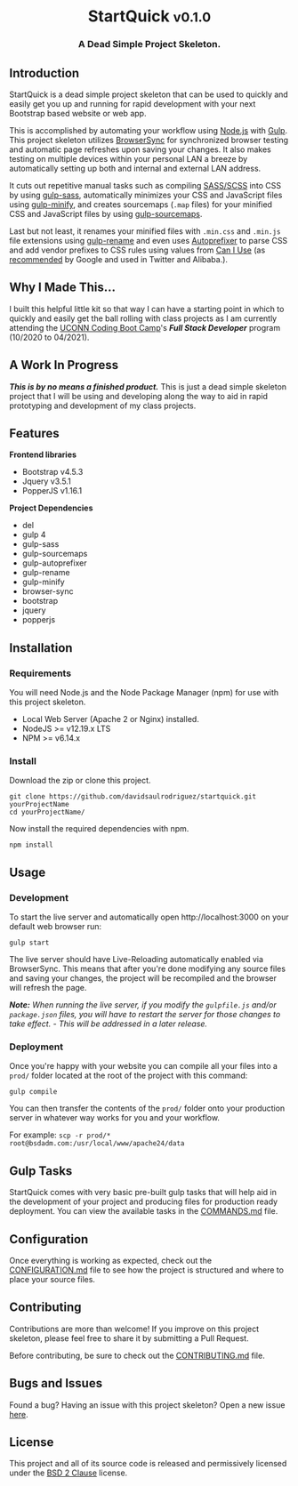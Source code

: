 <h1 align="center">StartQuick <span><small>v0.1.0</small></span></h1>
<h3 align="center">A Dead Simple Project Skeleton.</h3>

## Introduction
StartQuick is a dead simple project skeleton that can be used to quickly and easily get you up and running for rapid development with your next Bootstrap based website or web app.

This is accomplished by automating your workflow using [Node.js][nodejs] with [Gulp][gulpjs]. This project skeleton utilizes [BrowserSync][BrowserSync] for synchronized browser testing and automatic page refreshes upon saving your changes. It also makes testing on multiple devices within your personal LAN a breeze by automatically setting up both and internal and external LAN address.

It cuts out repetitive manual tasks such as compiling [SASS/SCSS][sass] into CSS by using [gulp-sass][gulp-sass], automatically minimizes your CSS and JavaScript files using [gulp-minify][gulp-minify], and creates sourcemaps (`.map` files) for your minified CSS and JavaScript files by using [gulp-sourcemaps][gulp-sourcemaps].

Last but not least, it renames your minified files with `.min.css` and `.min.js` file extensions using [gulp-rename][gulp-rename] and even uses [Autoprefixer][autoprefixer] to parse CSS and add vendor prefixes to CSS rules using values from [Can I Use][caniuse] (as [recommended][aprecommend] by Google and used in Twitter and Alibaba.).

## Why I Made This...
I built this helpful little kit so that way I can have a starting point in which to quickly and easily get the ball rolling with class projects as I am currently attending the [UCONN Coding Boot Camp][ucbc]'s _**Full Stack Developer**_ program (10/2020 to 04/2021).

## A Work In Progress
_**This is by no means a finished product.**_ This is just a dead simple skeleton project that I will be using and developing along the way to aid in rapid prototyping and development of my class projects.

## Features
**Frontend libraries**
 - Bootstrap v4.5.3
 - Jquery v3.5.1
 - PopperJS v1.16.1

**Project Dependencies**
 - del
 - gulp 4
 - gulp-sass
 - gulp-sourcemaps
 - gulp-autoprefixer
 - gulp-rename
 - gulp-minify
 - browser-sync
 - bootstrap
 - jquery
 - popperjs

## Installation

### Requirements

You will need Node.js and the Node Package Manager (npm) for use with this project skeleton.
 - Local Web Server (Apache 2 or Nginx) installed.
 - NodeJS >= v12.19.x LTS
 - NPM >= v6.14.x

### Install

Download the zip or clone this project.

```
git clone https://github.com/davidsaulrodriguez/startquick.git yourProjectName
cd yourProjectName/
```

Now install the required dependencies with npm.

`npm install`

## Usage

### Development

To start the live server and automatically open http://localhost:3000 on your default web browser run:

```gulp start```

The live server should have Live-Reloading automatically enabled via BrowserSync. This means that after you're done modifying any source files and saving your changes, the project will be recompiled and the browser will refresh the page.

_**Note:** When running the live server, if you modify the `gulpfile.js` and/or `package.json` files, you will have to restart the server for those changes to take effect. - This will be addressed in a later release._

### Deployment

Once you're happy with your website you can compile all your files into a `prod/` folder located at the root of the project with this command:

```gulp compile```

You can then transfer the contents of the `prod/` folder onto your production server in whatever way works for you and your workflow.

For example: `scp -r prod/* root@bsdadm.com:/usr/local/www/apache24/data`

## Gulp Tasks

StartQuick comes with very basic pre-built gulp tasks that will help aid in the development of your project and producing files for production ready deployment. You can view the available tasks in the [COMMANDS.md][commands] file.

## Configuration

Once everything is working as expected, check out the [CONFIGURATION.md][configuration] file to see how the project is structured and where to place your source files.

## Contributing

Contributions are more than welcome! If you improve on this project skeleton, please feel free to share it by submitting a Pull Request.

Before contributing, be sure to check out the [CONTRIBUTING.md][contributing] file.

## Bugs and Issues
Found a bug? Having an issue with this project skeleton? Open a new issue [here][issues].

## License
This project and all of its source code is released and permissively licensed under the [BSD 2 Clause](LICENSE.md) license.

[gulp-sass]: https://www.npmjs.com/package/gulp-sass
[gulp-rename]: https://www.npmjs.com/package/gulp-rename
[gulp-minify]: https://www.npmjs.com/package/gulp-minify
[gulp-sourcemaps]: https://www.npmjs.com/package/gulp-sourcemaps
[BrowserSync]: https://www.browsersync.io/
[nodejs]: https://nodejs.com
[gulpjs]: https://gulpjs.com/
[caniuse]: https://caniuse.com/
[autoprefixer]: https://github.com/postcss/autoprefixer
[aprecommend]: https://developers.google.com/web/tools/setup/setup-buildtools#dont_trip_up_with_vendor_prefixes
[ucbc]: https://bootcamp.uconn.edu/
[sass]: https://sass-lang.com/
[commands]: docs/COMMANDS.md
[configuration]: docs/CONFIGURATION.md
[contributing]: docs/CONTRIBUTING.md
[issues]: https://github.com/davidsaulrodriguez/startquick/issues/new/choose
